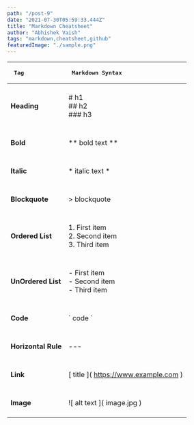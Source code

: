 ```yaml
---
path: "/post-9"
date: "2021-07-30T05:59:33.444Z"
title: "Markdown Cheatsheet"
author: "Abhishek Vaish"
tags: "markdown,cheatsheet,github"
featuredImage: "./sample.png"
---
```



|<pre> Tag                                          </pre> |<pre> **Markdown Syntax**                               </pre>   |
|:---------------------------------------------------------|:----------------|
|  **Heading**                                               | <br/># h1 <br /> ## h2 <br /> ### h3 <br/>&nbsp;|
|  **Bold**                                                  | <br/> \*\* bold text \*\* <br/>&nbsp;|
|  **Italic**                                                | <br/> \* italic text \* <br/>&nbsp;|
|  **Blockquote**                                            | <br/>  \> blockquote <br/>&nbsp;|
|  **Ordered List**                                          | <br/> 1. First item <br/>  2. Second item <br/>  3. Third item <br/>&nbsp;|
|  **UnOrdered List**                                        | <br/> - First item  <br/> - Second item  <br/> - Third item <br/>&nbsp;|
|  **Code**                                                  | <br/> \` code  \` <br/>&nbsp;|
|  **Horizontal Rule**                                       | <br/> ---  <br/>&nbsp;|
|  **Link**                                                  | <br/>  \[ title \]\( https://www.example.com \) <br/>&nbsp;|
|  **Image**                                                 | <br/>  \!\[ alt text \]\( image.jpg \)	<br/>&nbsp;|


